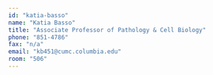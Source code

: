 ```yaml
---
id: "katia-basso"
name: "Katia Basso"
title: "Associate Professor of Pathology & Cell Biology"
phone: "851-4786"
fax: "n/a"
email: "kb451@cumc.columbia.edu"
room: "506"
---
```

